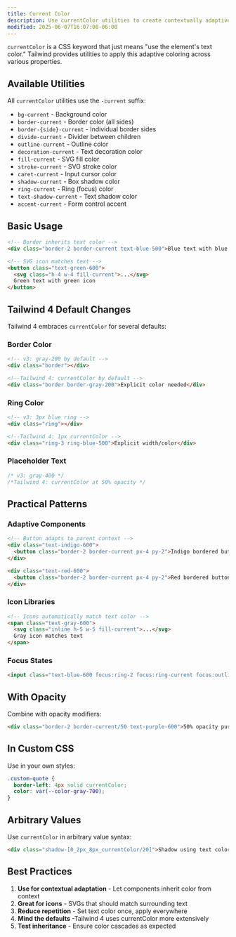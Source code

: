 ```yaml
---
title: Current Color
description: Use currentColor utilities to create contextually adaptive styles that inherit text color for borders, fills, and more
modified: 2025-06-07T16:07:08-06:00
---
```


`currentColor` is a CSS keyword that just means "use the element's text color." Tailwind provides utilities to apply this adaptive coloring across various properties.

## Available Utilities

All `currentColor` utilities use the `-current` suffix:

- `bg-current` - Background color
- `border-current` - Border color (all sides)
- `border-{side}-current` - Individual border sides
- `divide-current` - Divider between children
- `outline-current` - Outline color
- `decoration-current` - Text decoration color
- `fill-current` - SVG fill color
- `stroke-current` - SVG stroke color
- `caret-current` - Input cursor color
- `shadow-current` - Box shadow color
- `ring-current` - Ring (focus) color
- `text-shadow-current` - Text shadow color
- `accent-current` - Form control accent

## Basic Usage

```html tailwind
<!-- Border inherits text color -->
<div class="border-2 border-current text-blue-500">Blue text with blue border</div>

<!-- SVG icon matches text -->
<button class="text-green-600">
  <svg class="h-4 w-4 fill-current">...</svg>
  Green text with green icon
</button>
```

## Tailwind 4 Default Changes

Tailwind 4 embraces `currentColor` for several defaults:

### Border Color

```html tailwind
<!-- v3: gray-200 by default -->
<div class="border"></div>

<!--Tailwind 4: currentColor by default -->
<div class="border border-gray-200">Explicit color needed</div>
```

### Ring Color

```html tailwind
<!-- v3: 3px blue ring -->
<div class="ring"></div>

<!--Tailwind 4: 1px currentColor -->
<div class="ring-3 ring-blue-500">Explicit width/color</div>
```

### Placeholder Text

```css
/* v3: gray-400 */
/*Tailwind 4: currentColor at 50% opacity */
```

## Practical Patterns

### Adaptive Components

```html tailwind
<!-- Button adapts to parent context -->
<div class="text-indigo-600">
  <button class="border-2 border-current px-4 py-2">Indigo bordered button</button>
</div>

<div class="text-red-600">
  <button class="border-2 border-current px-4 py-2">Red bordered button</button>
</div>
```

### Icon Libraries

```html tailwind
<!-- Icons automatically match text color -->
<span class="text-gray-600">
  <svg class="inline h-5 w-5 fill-current">...</svg>
  Gray icon matches text
</span>
```

### Focus States

```html tailwind
<input class="text-blue-600 focus:ring-2 focus:ring-current focus:outline-current" />
```

## With Opacity

Combine with opacity modifiers:

```html tailwind
<div class="border-2 border-current/50 text-purple-600">50% opacity purple border</div>
```

## In Custom CSS

Use in your own styles:

```css
.custom-quote {
  border-left: 4px solid currentColor;
  color: var(--color-gray-700);
}
```

## Arbitrary Values

Use `currentColor` in arbitrary value syntax:

```html tailwind
<div class="shadow-[0_2px_8px_currentColor/20]">Shadow using text color at 20% opacity</div>
```

## Best Practices

1. **Use for contextual adaptation** - Let components inherit color from context
2. **Great for icons** - SVGs that should match surrounding text
3. **Reduce repetition** - Set text color once, apply everywhere
4. **Mind the defaults** -Tailwind 4 uses currentColor more extensively
5. **Test inheritance** - Ensure color cascades as expected
